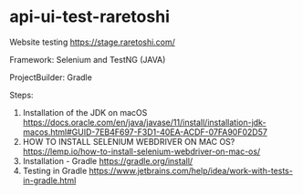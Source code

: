 # api-ui-test-raretoshi

Website testing https://stage.raretoshi.com/

Framework: Selenium and TestNG (JAVA)

ProjectBuilder: Gradle

Steps:

1. Installation of the JDK on macOS https://docs.oracle.com/en/java/javase/11/install/installation-jdk-macos.html#GUID-7EB4F697-F3D1-40EA-ACDF-07FA90F02D57
2. HOW TO INSTALL SELENIUM WEBDRIVER ON MAC OS? https://lemp.io/how-to-install-selenium-webdriver-on-mac-os/
3. Installation - Gradle https://gradle.org/install/
4. Testing in Gradle https://www.jetbrains.com/help/idea/work-with-tests-in-gradle.html
